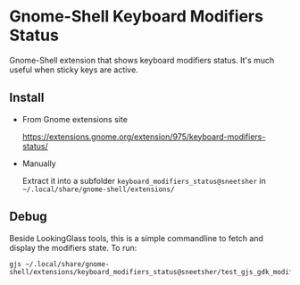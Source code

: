 # Gnome-Shell Keyboard Modifiers Status

 Gnome-Shell extension that shows keyboard modifiers status. It's much useful when sticky keys are active.
 
## Install

- From Gnome extensions site

    https://extensions.gnome.org/extension/975/keyboard-modifiers-status/

- Manually

    Extract it into a subfolder `keyboard_modifiers_status@sneetsher` in `~/.local/share/gnome-shell/extensions/`
    
## Debug

Beside LookingGlass tools, this is a simple commandline to fetch and display the modifiers state. To run:

    gjs ~/.local/share/gnome-shell/extensions/keyboard_modifiers_status@sneetsher/test_gjs_gdk_modifiers.js
